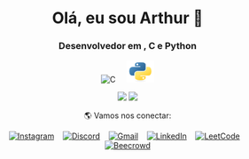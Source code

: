 <h1 align="center">Olá, eu sou Arthur 👋</h1>
<h3 align="center">Desenvolvedor em <!--C++, Rust-->, C e Python</h3>

<p align="center">
  <!--
  <img alt="C++" src="https://cdn.jsdelivr.net/gh/devicons/devicon@latest/icons/cplusplus/cplusplus-original.svg" width="50" height="40" />
  &nbsp;&nbsp;&nbsp;
  
  <!--
  <img alt="Rust" src="https://cdn.jsdelivr.net/gh/devicons/devicon@latest/icons/rust/rust-original.svg" width="50" height="40" />
  &nbsp;&nbsp;&nbsp;
  -->
  <img alt="C" src="https://cdn.jsdelivr.net/gh/devicons/devicon@latest/icons/c/c-original.svg" width="50" height="40" />
  &nbsp;&nbsp;&nbsp;
  <img alt="Python" src="https://raw.githubusercontent.com/devicons/devicon/master/icons/python/python-original.svg" width="50" height="40" />
</p>

<p align="center">
  <img height="180em" src="https://github-readme-stats.vercel.app/api?username=arthur-og&show_icons=true&theme=transparent" />
  <img height="180em" src="https://github-readme-stats.vercel.app/api/top-langs/?username=arthur-og&layout=compact&theme=transparent" />
</p>



<p align="center">
  🌎 Vamos nos conectar:
</p>

<p align="center">
  <a href="https://instagram.com/" target="_blank"><img alt="Instagram" src="https://img.shields.io/badge/-Instagram-%23E4405F?style=for-the-badge&logo=instagram&logoColor=white" /></a>
  &nbsp;&nbsp;
  <a href="https://discord.com/users/651504629586198528" target="_blank"><img alt="Discord" src="https://img.shields.io/badge/Discord-7289DA?style=for-the-badge&logo=discord&logoColor=white" /></a>
  &nbsp;&nbsp;
  <a href="mailto:arthur.og.dev@gmail.com" target="_blank"><img alt="Gmail" src="https://img.shields.io/badge/-Gmail-%23333?style=for-the-badge&logo=gmail&logoColor=white" /></a>
  &nbsp;&nbsp;
  <a href="https://www.linkedin.com/in/" target="_blank"><img alt="LinkedIn" src="https://img.shields.io/badge/-LinkedIn-%230077B5?style=for-the-badge&logo=linkedin&logoColor=white" /></a>
  &nbsp;&nbsp;
  <a href="https://leetcode.com/u/arthur-og/" target="_blank"><img alt="LeetCode" src="https://img.shields.io/badge/LeetCode-000000?style=for-the-badge&logo=leetcode&logoColor=%23d16c14" /></a>
  &nbsp;&nbsp;
  <a href="https://judge.beecrowd.com/en/profile/1164207" target="_blank"><img alt="Beecrowd" src="https://img.shields.io/badge/Beecrowd-F99200?style=for-the-badge&logo=beecrowd&logoColor=black" /></a>
</p>
